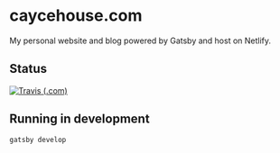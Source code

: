 # caycehouse.com

My personal website and blog powered by Gatsby and host on Netlify.

## Status

[![Travis (.com)](https://img.shields.io/travis/com/caycehouse/caycehouse.com.svg)](https://travis-ci.com/caycehouse/caycehouse.com)

## Running in development

`gatsby develop`
